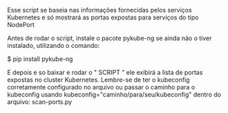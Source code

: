 Esse script se baseia nas informações fornecidas pelos serviços Kubernetes e só mostrará as portas expostas para serviços do tipo NodePort

Antes de rodar o script, instale o pacote pykube-ng se ainda não o tiver instalado, utilizando o comando:

$ pip install pykube-ng

E depois e so baixar e rodar o " SCRIPT " ele exibirá a lista de portas expostas no cluster Kubernetes. 
Lembre-se de ter o kubeconfig corretamente configurado no arquivo ou passar o caminho para o kubeconfig usando kubeconfig="caminho/para/seu/kubeconfig" dentro do arquivo: scan-ports.py


